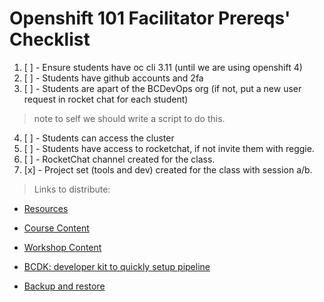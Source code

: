 # Openshift 101 Facilitator Prereqs' Checklist

1. [ ] - Ensure students have oc cli 3.11 (until we are using openshift 4)
2. [ ] - Students have github accounts and 2fa
3. [ ] - Students are apart of the BCDevOps org (if not, put a new user request in rocket chat for each student)
> note to self we should write a script to do this. 
4. [ ] - Students can access the cluster
5. [ ] - Students have access to rocketchat, if not invite them with reggie.
6. [ ] - RocketChat channel created for the class.
7. [x] - Project set (tools and dev) created for the class with session a/b.

> Links to distribute:
- [Resources](https://developer.gov.bc.ca)

- [Course Content](https://ocp101-content.pathfinder.gov.bc.ca/)

- [Workshop Content](https://ocp101-labs.pathfinder.gov.bc.ca/)

- [BCDK: developer kit to quickly setup pipeline](https://github.com/BCDevOps/bcdk)

- [Backup and restore](https://github.com/BCDevOps/backup-container)
